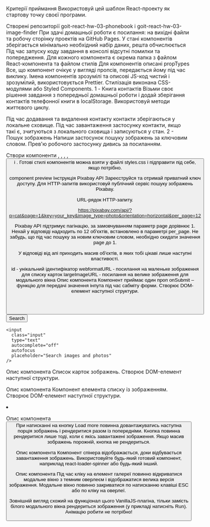 Критерії приймання Використовуй цей шаблон React-проекту як стартову точку своєї
програми.

Створені репозиторії goit-react-hw-03-phonebook і goit-react-hw-03-image-finder
При здачі домашньої роботи є посилання: на вихідні файли та робочу сторінку
проектів на GitHub Pages. У стані компонентів зберігається мінімально необхідний
набір даних, решта обчислюється Під час запуску коду завдання в консолі відсутні
помилки та попередження. Для кожного компонента є окрема папка з файлом
React-компонента та файлом стилів Для компонентів описані propTypes Все, що
компонент очікує у вигляді пропсів, передається йому під час виклику. Імена
компонентів зрозумілі та описові JS-код чистий і зрозумілий, використовується
Prettier. Стилізація виконана CSS-модулями або Styled Components. 1 - Книга
контактів Візьми своє рішення завдання з попередньої домашньої роботи і додай
зберігання контактів телефонної книги в localStorage. Використовуй методи
життєвого циклу.

Під час додавання та видалення контакту контакти зберігаються у локальне
сховище. Під час завантаження застосунку контакти, якщо такі є, зчитуються з
локального сховища і записуються у стан. 2 - Пошук зображень Напиши застосунок
пошуку зображень за ключовим словом. Прев'ю робочого застосунку дивись за
посиланням.

Створи компоненти <Searchbar>, <ImageGallery>, <ImageGalleryItem>, <Loader>,
<Button> і <Modal>. Готові стилі компонентів можна взяти у файлі styles.css і
підправити під себе, якщо потрібно.

component preview Інструкція Pixabay API Зареєструйся та отримай приватний ключ
доступу. Для HTTP-запитів використовуй публічний сервіс пошуку зображень
Pixabay.

URL-рядок HTTP-запиту.

https://pixabay.com/api/?q=cat&page=1&key=your_key&image_type=photo&orientation=horizontal&per_page=12

Pixabay API підтримує пагінацію, за замовчуванням параметр page дорівнює 1.
Нехай у відповіді надходить по 12 об'єктів, встановлено в параметрі per_page. Не
забудь, що під час пошуку за новим ключовим словом, необхідно скидати значення
page до 1.

У відповіді від апі приходить масив об'єктів, в яких тобі цікаві лише наступні
властивості.

id - унікальний ідентифікатор webformatURL - посилання на маленьке зображення
для списку карток largeImageURL - посилання на велике зображення для модального
вікна Опис компонента <Searchbar> Компонент приймає один проп onSubmit – функцію
для передачі значення інпута під час сабміту форми. Створює DOM-елемент
наступної структури.

<header class="searchbar">
  <form class="form">
    <button type="submit" class="button">
      <span class="button-label">Search</span>
    </button>

    <input
      class="input"
      type="text"
      autocomplete="off"
      autofocus
      placeholder="Search images and photos"
    />

  </form>
</header>

Опис компонента <ImageGallery> Список карток зображень. Створює DOM-елемент
наступної структури.

<ul class="gallery">
  <!-- Набір <li> із зображеннями -->
</ul>

Опис компонента <ImageGalleryItem> Компонент елемента списку із зображенням.
Створює DOM-елемент наступної структури.

<li class="gallery-item">
  <img src="" alt="" />
</li>

Опис компонента <Button> При натисканні на кнопку Load more повинна
довантажуватись наступна порція зображень і рендеритися разом із попередніми.
Кнопка повинна рендеритися лише тоді, коли є якісь завантажені зображення. Якщо
масив зображень порожній, кнопка не рендериться.

Опис компонента <Loader> Компонент спінера відображається, доки відбувається
завантаження зображень. Використовуйте будь-який готовий компонент, наприклад
react-loader-spinner або будь-який інший.

Опис компонента <Modal> Під час кліку на елемент галереї повинно відкриватися
модальне вікно з темним оверлеєм і відображатися велика версія зображення.
Модальне вікно повинно закриватися по натисканню клавіші ESC або по кліку на
оверлеї.

Зовнішній вигляд схожий на функціонал цього VanillaJS-плагіна, тільки замість
білого модального вікна рендериться зображення (у прикладі натисніть Run).
Анімацію робити не потрібно!

<div class="overlay">
  <div class="modal">
    <img src="" alt="" />
  </div>
</div>
